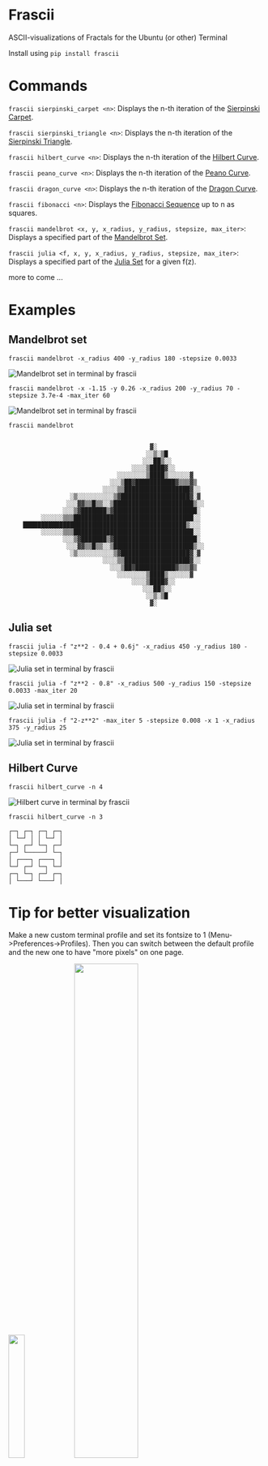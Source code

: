 # Frascii
ASCII-visualizations of Fractals for the Ubuntu (or other) Terminal

Install using `pip install frascii`

# Commands

`frascii sierpinski_carpet <n>`: Displays the n-th iteration of the [Sierpinski Carpet](https://en.wikipedia.org/wiki/Sierpinski_carpet).

`frascii sierpinski_triangle <n>`: Displays the n-th iteration of the [Sierpinski Triangle](https://en.wikipedia.org/wiki/Sierpinski_triangle).

`frascii hilbert_curve <n>`: Displays the n-th iteration of the [Hilbert Curve](https://en.wikipedia.org/wiki/Hilbert_curve).

`frascii peano_curve <n>`: Displays the n-th iteration of the [Peano Curve](https://en.wikipedia.org/wiki/Peano_curve).

`frascii dragon_curve <n>`: Displays the n-th iteration of the [Dragon Curve](https://en.wikipedia.org/wiki/Dragon_curve).

`frascii fibonacci <n>`: Displays the [Fibonacci Sequence](https://en.wikipedia.org/wiki/Fibonacci_sequence) up to n as squares.

`frascii mandelbrot <x, y, x_radius, y_radius, stepsize, max_iter>`: Displays a specified part of the [Mandelbrot Set](https://en.wikipedia.org/wiki/Mandelbrot_set).

`frascii julia <f, x, y, x_radius, y_radius, stepsize, max_iter>`: Displays a specified part of the [Julia Set](https://en.wikipedia.org/wiki/Julia_set) for a given f(z).


more to come ...

# Examples

## Mandelbrot set
`frascii mandelbrot -x_radius 400 -y_radius 180 -stepsize 0.0033`

![Mandelbrot set in terminal by frascii](readme_images/mandelbrot.png)

`frascii mandelbrot -x -1.15 -y 0.26 -x_radius 200 -y_radius 70 -stepsize 3.7e-4 -max_iter 60`

![Mandelbrot set in terminal by frascii](readme_images/mandelbrot2.png)

`frascii mandelbrot`

```
                                                       
                                       ▓░              
                                      ░░▒░▒█           
                                     ░░░██▒░░          
                                  ░░░░▒████▓░░         
                              ░░░░░░░░▒████▒░░░░░░▓    
                            ░░░▒██▓███████████▓▒▒▒▓▒   
                          ░░░░▒▒██████████████████▓░░  
                 ░▒░░░░░░░░░░▒▓███████████████████▓░▓  
                ░░░▓▓▒▒█▒▒░░▒██████████████████████▒░░ 
               ░░░▒▓███████▒▓███████████████████████░  
         ░░░░░░▒▒▒█████████████████████████████████░░  
    █████████████████████████████████████████████▒░░░  
         ░░░░░░▒▒▒█████████████████████████████████░░  
               ░░░▒▓███████▒▓███████████████████████░  
                ░░░▓▓▒▒█▒▒░░▒██████████████████████▒░░ 
                 ░▒░░░░░░░░░░▒▓███████████████████▓░▓  
                          ░░░░▒▒██████████████████▓░░  
                            ░░░▒██▓███████████▓▒▒▒▓▒   
                              ░░░░░░░░▒████▒░░░░░░▓    
                                  ░░░░▒████▓░░         
                                     ░░░██▒░░          
                                      ░░▒░▒█           
                                       ▓░              
```

## Julia set
`frascii julia -f "z**2 - 0.4 + 0.6j" -x_radius 450 -y_radius 180 -stepsize 0.0033`

![Julia set in terminal by frascii](readme_images/julia.png)

`frascii julia -f "z**2 - 0.8" -x_radius 500 -y_radius 150 -stepsize 0.0033 -max_iter 20`

![Julia set in terminal by frascii](readme_images/julia2.png)

`frascii julia -f "2-z**2" -max_iter 5 -stepsize 0.008 -x 1 -x_radius 375 -y_radius 25`

![Julia set in terminal by frascii](readme_images/julia3.png)

## Hilbert Curve

`frascii hilbert_curve -n 4`

![Hilbert curve in terminal by frascii](readme_images/hilbert.png)

`frascii hilbert_curve -n 3`

```
┌─┐ ┌─┐ ┌─┐ ┌─┐
│ └─┘ │ │ └─┘ │
└─┐ ┌─┘ └─┐ ┌─┘
┌─┘ └─────┘ └─┐
│ ┌───┐ ┌───┐ │
└─┘ ┌─┘ └─┐ └─┘
┌─┐ └─┐ ┌─┘ ┌─┐
│ └───┘ └───┘ │

```
# Tip for better visualization

Make a new custom terminal profile and set its fontsize to 1 (Menu->Preferences->Profiles).
Then you can switch between the default profile and the new one to have "more pixels" on one page.

<img src="readme_images/profile.png" width=25% height=25%>
<img src="readme_images/fontsize.png" width=50% height=50%>
